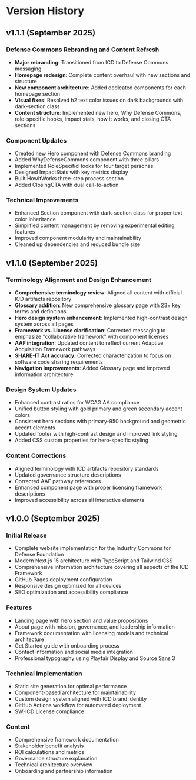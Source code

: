 # Version History

## v1.1.1 (September 2025)

### Defense Commons Rebranding and Content Refresh
- **Major rebranding**: Transitioned from ICD to Defense Commons messaging
- **Homepage redesign**: Complete content overhaul with new sections and structure
- **New component architecture**: Added dedicated components for each homepage section
- **Visual fixes**: Resolved h2 text color issues on dark backgrounds with dark-section class
- **Content structure**: Implemented new hero, Why Defense Commons, role-specific hooks, impact stats, how it works, and closing CTA sections

### Component Updates
- Created new Hero component with Defense Commons branding
- Added WhyDefenseCommons component with three pillars
- Implemented RoleSpecificHooks for four target personas
- Designed ImpactStats with key metrics display
- Built HowItWorks three-step process section
- Added ClosingCTA with dual call-to-action

### Technical Improvements
- Enhanced Section component with dark-section class for proper text color inheritance
- Simplified content management by removing experimental editing features
- Improved component modularity and maintainability
- Cleaned up dependencies and reduced bundle size

## v1.1.0 (September 2025)

### Terminology Alignment and Design Enhancement
- **Comprehensive terminology review**: Aligned all content with official ICD artifacts repository
- **Glossary addition**: New comprehensive glossary page with 23+ key terms and definitions
- **Hero design system enhancement**: Implemented high-contrast design system across all pages
- **Framework vs. License clarification**: Corrected messaging to emphasize "collaborative framework" with component licenses
- **AAF integration**: Updated content to reflect current Adaptive Acquisition Framework pathways
- **SHARE-IT Act accuracy**: Corrected characterization to focus on software code sharing requirements
- **Navigation improvements**: Added Glossary page and improved information architecture

### Design System Updates
- Enhanced contrast ratios for WCAG AA compliance
- Unified button styling with gold primary and green secondary accent colors
- Consistent hero sections with primary-950 background and geometric accent elements
- Updated footer with high-contrast design and improved link styling
- Added CSS custom properties for hero-specific styling

### Content Corrections
- Aligned terminology with ICD artifacts repository standards
- Updated governance structure descriptions
- Corrected AAF pathway references
- Enhanced component page with proper licensing framework descriptions
- Improved accessibility across all interactive elements

## v1.0.0 (September 2025)

### Initial Release
- Complete website implementation for the Industry Commons for Defense Foundation
- Modern Next.js 15 architecture with TypeScript and Tailwind CSS
- Comprehensive information architecture covering all aspects of the ICD Framework
- GitHub Pages deployment configuration
- Responsive design optimized for all devices
- SEO optimization and accessibility compliance

### Features
- Landing page with hero section and value propositions
- About page with mission, governance, and leadership information
- Framework documentation with licensing models and technical architecture
- Get Started guide with onboarding process
- Contact information and social media integration
- Professional typography using Playfair Display and Source Sans 3

### Technical Implementation
- Static site generation for optimal performance
- Component-based architecture for maintainability
- Custom design system aligned with ICD brand identity
- GitHub Actions workflow for automated deployment
- SW-ICD License compliance

### Content
- Comprehensive framework documentation
- Stakeholder benefit analysis
- ROI calculations and metrics
- Governance structure explanation
- Technical architecture overview
- Onboarding and partnership information